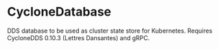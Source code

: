 # CycloneDatabase

DDS database to be used as cluster state store for Kubernetes. 
Requires CycloneDDS 0.10.3 (Lettres Dansantes) and gRPC.